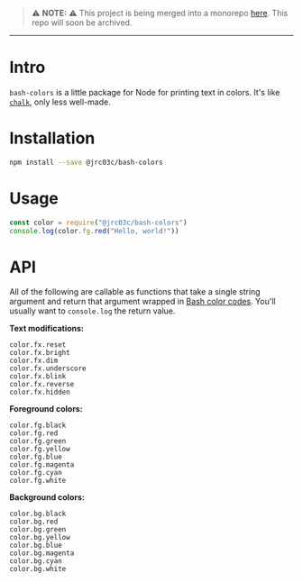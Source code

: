 > ⚠️ **NOTE:** ⚠️ This project is being merged into a monorepo [here](https://github.com/jrc03c/monorepo/tree/main/packages/bash-colors). This repo will soon be archived.

---

# Intro

`bash-colors` is a little package for Node for printing text in colors. It's like [`chalk`](https://github.com/chalk/chalk), only less well-made.

# Installation

```bash
npm install --save @jrc03c/bash-colors
```

# Usage

```js
const color = require("@jrc03c/bash-colors")
console.log(color.fg.red("Hello, world!"))
```

# API

All of the following are callable as functions that take a single string argument and return that argument wrapped in [Bash color codes](https://gist.github.com/jrc03c/f7a05f2e14876707f5f78f280856da90). You'll usually want to `console.log` the return value.

**Text modifications:**

```
color.fx.reset
color.fx.bright
color.fx.dim
color.fx.underscore
color.fx.blink
color.fx.reverse
color.fx.hidden
```

**Foreground colors:**

```
color.fg.black
color.fg.red
color.fg.green
color.fg.yellow
color.fg.blue
color.fg.magenta
color.fg.cyan
color.fg.white
```

**Background colors:**

```
color.bg.black
color.bg.red
color.bg.green
color.bg.yellow
color.bg.blue
color.bg.magenta
color.bg.cyan
color.bg.white
```
